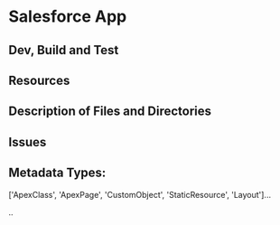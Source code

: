 # Salesforce App

## Dev, Build and Test

## Resources

## Description of Files and Directories

## Issues

## Metadata Types:

['ApexClass', 'ApexPage', 'CustomObject', 'StaticResource', 'Layout']...

..